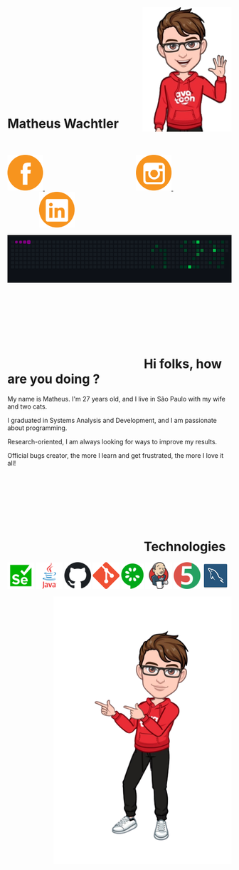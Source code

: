 <img align="right" width="200px" src="assets/avatar/helloAvatar.png" style="max-width: 100%;">

<br><br>

<div dir="auto">
 
<h1 align="left"><a><svg> </svg></a>Matheus Wachtler</h1>
  <br><br>
  <a href="https://www.facebook.com/matheus.wachtler.9">
    <img width="80px" src="assets/logos/facebookLogo.png" alt="facebook" style="max-width: 100%;">
  </a>
&nbsp &nbsp &nbsp &nbsp &nbsp &nbsp &nbsp &nbsp &nbsp &nbsp &nbsp &nbsp &nbsp &nbsp &nbsp &nbsp &nbsp &nbsp &nbsp &nbsp &nbsp &nbsp &nbsp &nbsp  &nbsp &nbsp 
  <a href="https://www.instagram.com/_mathwachtler/">
    <img width="80px" src="assets/logos/instagramLogo.png" alt="Instagram" style="max-width: 100%;">
  </a>
&nbsp &nbsp &nbsp &nbsp &nbsp &nbsp &nbsp &nbsp &nbsp &nbsp &nbsp &nbsp &nbsp &nbsp &nbsp &nbsp &nbsp &nbsp &nbsp &nbsp &nbsp &nbsp &nbsp &nbsp  &nbsp &nbsp 
  <a href="https://www.linkedin.com/in/matheus-wachtler-a9a92911a/">
    <img width="80px" src="assets/logos/linkedInLogo.png" alt="linkedin" style="max-width: 100%;">
  </a>
</div>


 <a>  <img width="1200px" src="assets/gifs/snake.gif" alt="snakegame" style="max-width: 100%;"> </a>


<h1 align="left"><a><svg> </svg></a> Hi folks, how are you doing ? </h1>

My name is Matheus. I'm 27 years old, and I live in São Paulo with my wife and two cats.

I graduated in Systems Analysis and Development, and I am passionate about programming.

Research-oriented, I am always looking for ways to improve my results.

Official bugs creator, the more I learn and get frustrated, the more I love it all!

<h1 align="left"><a><svg> </svg></a> Technologies </h1>

<code><a target="_blank" href="https://www.selenium.dev/documentation/webdriver/"><img width="60px" src="assets/technologies/seleniumIcon.png" title="Selenium" style="max-width: 100%;"></a></code>
<code><a target="_blank" href="https://www.java.com/en/"><img width="60x" src="assets/technologies/javaIcon.png" title="java" style="max-width: 100%;"></a></code>
<code><a target="_blank" href="https://github.com/"><img width="60px" src="assets/technologies/githubIcon.png" title="github" style="max-width: 100%;"></a></code>
<code><a target="_blank" href="https://git-scm.com/"><img width="60px" src="assets/technologies/gitIcon.png" title="git" style="max-width: 100%;"></a></code>
<code><a target="_blank" href="https://cucumber.io/"><img width="50px" src="assets/technologies/cucumberIcon.png" title="cucumber" style="max-width: 100%;"></a></code>
<code><a target="_blank" href="https://www.jenkins.io/"><img width="60px" src="assets/technologies/jenkinsIcon.png" title="jenkins" style="max-width: 100%;"></a></code>
<code><a target="_blank" href="https://junit.org/junit5/"><img width="60px" src="assets/technologies/junit5Icon.png" title="junit5" style="max-width: 100%;"></a></code>
<code><a target="_blank" href="https://www.mysql.com/"><img width="60px" src="assets/technologies/mySqlIcon.png" title="mysql" style="max-width: 100%;"></a></code>

<img align="right" width="400px" src="assets/avatar/bodyAvatar.png" style="max-width: 100%;">
